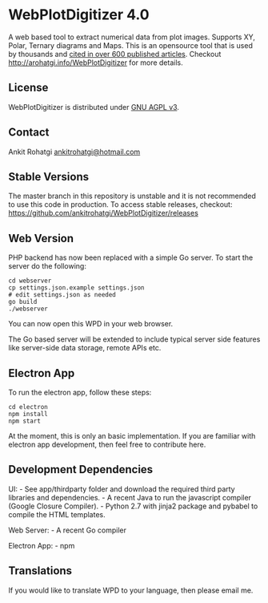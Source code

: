 WebPlotDigitizer 4.0
====================

A web based tool to extract numerical data from plot images. Supports XY, Polar, Ternary diagrams and Maps. This is an opensource tool that is used by thousands and [cited in over 600 published articles](https://scholar.google.com/scholar?as_vis=1&q=WebPlotDigitizer&hl=en&as_sdt=0,44). Checkout http://arohatgi.info/WebPlotDigitizer for more details.

License
-------

WebPlotDigitizer is distributed under [GNU AGPL v3](https://www.gnu.org/licenses/agpl-3.0.en.html).

Contact
-------

Ankit Rohatgi <ankitrohatgi@hotmail.com>

Stable Versions
---------------

The master branch in this repository is unstable and it is not recommended to use this code in production. To access stable releases, checkout: https://github.com/ankitrohatgi/WebPlotDigitizer/releases

Web Version
-----------

PHP backend has now been replaced with a simple Go server. To start the server do the following:

    cd webserver
    cp settings.json.example settings.json
    # edit settings.json as needed
    go build
    ./webserver

You can now open this WPD in your web browser.

The Go based server will be extended to include typical server side features like server-side data storage, remote APIs etc.

Electron App
------------

To run the electron app, follow these steps:

    cd electron
    npm install
    npm start

At the moment, this is only an basic implementation. If you are familiar with electron app development, then feel free to contribute here.

Development Dependencies
------------------------
UI:
    - See app/thirdparty folder and download the required third party libraries and dependencies.
    - A recent Java to run the javascript compiler (Google Closure Compiler).
    - Python 2.7 with jinja2 package and pybabel to compile the HTML templates.

Web Server:
    - A recent Go compiler

Electron App:
    - npm

Translations
------------

If you would like to translate WPD to your language, then please email me.

